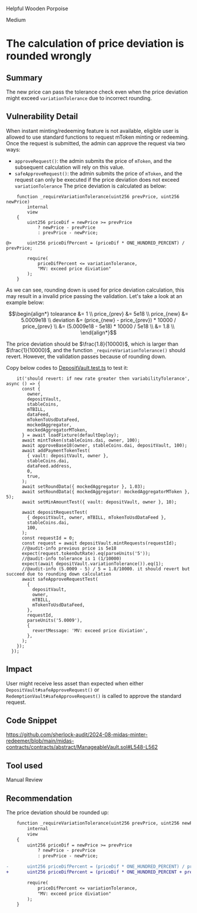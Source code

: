 Helpful Wooden Porpoise

Medium

# The calculation of price deviation is rounded wrongly

## Summary
The new price can pass the tolerance check even when the price deviation might exceed `variationTolerance` due to incorrect rounding. 
## Vulnerability Detail
When instant minting/redeeming feature is not available, eligible user is allowed to use standard functions to request mToken minting or redeeming. 
Once the request is submitted, the admin can approve the request via two ways:
- `approveRequest()`:  the admin submits the price of `mToken`, and the subsequent calculation will rely on this value.
- `safeApproveRequest()`: the admin submits the price of `mToken`, and the request can only be executed if the price deviation does not exceed `variationTolerance`
The price deviation is calculated as below:
```solidity
    function _requireVariationTolerance(uint256 prevPrice, uint256 newPrice)
        internal
        view
    {
        uint256 priceDif = newPrice >= prevPrice
            ? newPrice - prevPrice
            : prevPrice - newPrice;

@>      uint256 priceDifPercent = (priceDif * ONE_HUNDRED_PERCENT) / prevPrice;

        require(
            priceDifPercent <= variationTolerance,
            "MV: exceed price diviation"
        );
    }
``` 
As we can see, rounding down is used for price deviation calculation, this may result in a invalid price passing the validation. Let's take a look at an example below:
```math
\begin{align*}
tolearance &= 1 \\
price_{prev} &= 5e18 \\
price_{new} &= 5.0009e18 \\
deviation &= (price_{new} - price_{prev}) * 10000 / price_{prev} \\
&= (5.0009e18 - 5e18) * 10000 / 5e18 \\
&= 1.8 \\
\end{align*}
```
The price deviation should be $\frac{1.8}{10000}$, which is larger than $\frac{1}{10000}$, and the function `_requireVariationTolerance()` should revert. However, the validation passes because of rounding down.

Copy below codes to [DepositVault.test.ts](https://github.com/sherlock-audit/2024-08-midas-minter-redeemer/blob/main/midas-contracts/test/DepositVault.test.ts) to test it:
```solidity
    it('should revert: if new rate greater then variabilityTolerance', async () => {
      const {
        owner,
        depositVault,
        stableCoins,
        mTBILL,
        dataFeed,
        mTokenToUsdDataFeed,
        mockedAggregator,
        mockedAggregatorMToken,
      } = await loadFixture(defaultDeploy);
      await mintToken(stableCoins.dai, owner, 100);
      await approveBase18(owner, stableCoins.dai, depositVault, 100);
      await addPaymentTokenTest(
        { vault: depositVault, owner },
        stableCoins.dai,
        dataFeed.address,
        0,
        true,
      );
      await setRoundData({ mockedAggregator }, 1.03);
      await setRoundData({ mockedAggregator: mockedAggregatorMToken }, 5);
      await setMinAmountTest({ vault: depositVault, owner }, 10);

      await depositRequestTest(
        { depositVault, owner, mTBILL, mTokenToUsdDataFeed },
        stableCoins.dai,
        100,
      );
      const requestId = 0;
      const request = await depositVault.mintRequests(requestId);
      //@audit-info previous price is 5e18
      expect(request.tokenOutRate).eq(parseUnits('5'));
      //@audit-info tolerance is 1 (1/10000)
      expect(await depositVault.variationTolerance()).eq(1);
      //@audit-info (5.0009 - 5) / 5 = 1.8/10000. it should revert but succeed due to rounding down calculation
      await safeApproveRequestTest(
        {
          depositVault,
          owner,
          mTBILL,
          mTokenToUsdDataFeed,
        },
        requestId,
        parseUnits('5.0009'),
        {
          revertMessage: 'MV: exceed price diviation',
        },
      );
    });
  });
```
## Impact
User might receive less asset than expected when either `DepositVault#safeApproveRequest()` or  `RedemptionVault#safeApproveRequest()` is called to approve the standard request. 

## Code Snippet
https://github.com/sherlock-audit/2024-08-midas-minter-redeemer/blob/main/midas-contracts/contracts/abstract/ManageableVault.sol#L548-L562
## Tool used

Manual Review

## Recommendation
The price deviation should be rounded up:
```diff
    function _requireVariationTolerance(uint256 prevPrice, uint256 newPrice)
        internal
        view
    {
        uint256 priceDif = newPrice >= prevPrice
            ? newPrice - prevPrice
            : prevPrice - newPrice;

-       uint256 priceDifPercent = (priceDif * ONE_HUNDRED_PERCENT) / prevPrice;
+       uint256 priceDifPercent = (priceDif * ONE_HUNDRED_PERCENT + prevPrice - 1) / prevPrice;

        require(
            priceDifPercent <= variationTolerance,
            "MV: exceed price diviation"
        );
    }
```